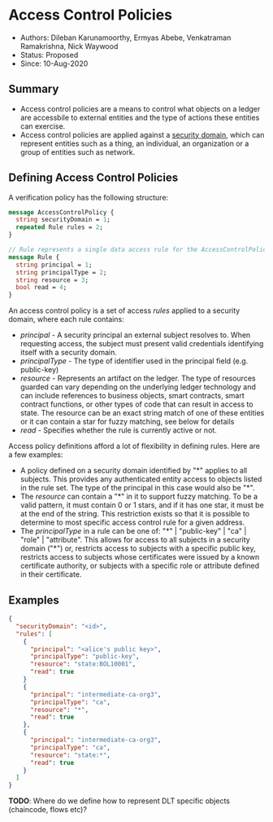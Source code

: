 # Access Control Policies

-   Authors: Dileban Karunamoorthy, Ermyas Abebe, Venkatraman Ramakrishna, Nick Waywood
-   Status: Proposed
-   Since: 10-Aug-2020

## Summary

-   Access control policies are a means to control what objects on a ledger are accessbile to external entities and the type of actions these entities can exercise.
-   Access control policies are applied against a [security domain](../models/security.md#security-groups), which can represent entities such as a thing, an individual, an organization or a group of entities such as network.

## Defining Access Control Policies

A verification policy has the following structure:

```protobuf
message AccessControlPolicy {
  string securityDomain = 1;
  repeated Rule rules = 2;
}

// Rule represents a single data access rule for the AccessControlPolicy
message Rule {
  string principal = 1;
  string principalType = 2;
  string resource = 3;
  bool read = 4;
}
```

An access control policy is a set of access _rules_ applied to a security domain, where each rule contains:

-   _principal_ - A security principal an external subject resolves to. When requesting access, the subject must present valid credentials identifying itself with a security domain.
-   _principalType_ - The type of identifier used in the principal field (e.g. public-key)
-   _resource_ - Represents an artifact on the ledger. The type of resources guarded can vary depending on the underlying ledger technology and can include references to business objects, smart contracts, smart contract functions, or other types of code that can result in access to state. The resource can be an exact string match of one of these entities or it can contain a star for fuzzy matching, see below for details
-   _read_ - Specifies whether the rule is currently active or not.

Access policy definitions afford a lot of flexibility in defining rules. Here are a few examples:

-   A policy defined on a security domain identified by "\*" applies to all subjects. This provides any authenticated entity access to objects listed in the rule set. The type of the principal in this case would also be "\*".
-   The _resource_ can contain a "\*" in it to support fuzzy matching. To be a valid pattern, it must contain 0 or 1 stars, and if it has one star, it must be at the end of the string. This restriction exists so that it is possible to determine to most specific access control rule for a given address.
-   The _principalType_ in a rule can be one of: "\*" | "public-key" | "ca" | "role" | "attribute". This allows for access to all subjects in a security domain ("\*") or, restricts access to subjects with a specific public key, restricts access to subjects whose certificates were issued by a known certificate authority, or subjects with a specific role or attribute defined in their certificate.

## Examples

```json
{
  "securityDomain": "<id>",
  "rules": [
    {
      "principal": "<alice's public key>",
      "principalType": "public-key",
      "resource": "state:BOL10001",
      "read": true
    }
    {
      "principal": "intermediate-ca-org3",
      "principalType": "ca",
      "resource": "*",
      "read": true
    },
    {
      "principal": "intermediate-ca-org3",
      "principalType": "ca",
      "resource": "state:*",
      "read": true
    }
  ]
}
```

**TODO**: Where do we define how to represent DLT specific objects (chaincode, flows etc)?
